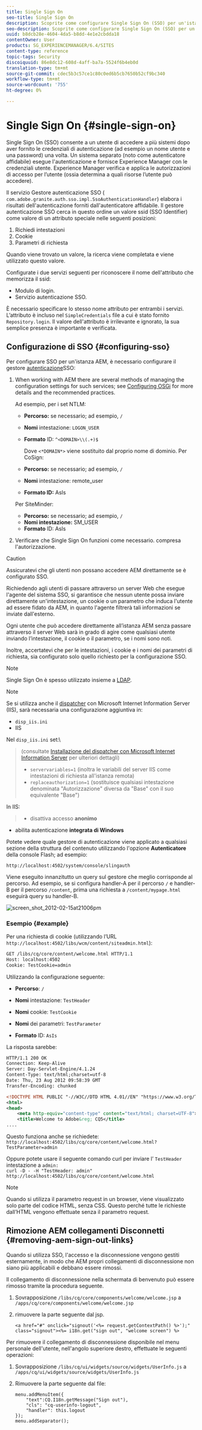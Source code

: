 ```yaml
---
title: Single Sign On
seo-title: Single Sign On
description: Scoprite come configurare Single Sign On (SSO) per un'istanza AEM.
seo-description: Scoprite come configurare Single Sign On (SSO) per un'istanza AEM.
uuid: b8dcb28e-4604-4da5-b8dd-4e1e2cbdda18
contentOwner: User
products: SG_EXPERIENCEMANAGER/6.4/SITES
content-type: reference
topic-tags: Security
discoiquuid: 86e8dc12-608d-4aff-ba7a-5524f6b4eb0d
translation-type: tm+mt
source-git-commit: cdec5b3c57ce1c80c0ed6b5cb7650b52cf9bc340
workflow-type: tm+mt
source-wordcount: '755'
ht-degree: 0%

---
```



# Single Sign On {#single-sign-on}

Single Sign On (SSO) consente a un utente di accedere a più sistemi dopo aver fornito le credenziali di autenticazione (ad esempio un nome utente e una password) una volta. Un sistema separato (noto come autenticatore affidabile) esegue l&#39;autenticazione e fornisce  Experience Manager con le credenziali utente.  Experience Manager verifica e applica le autorizzazioni di accesso per l’utente (ossia determina a quali risorse l’utente può accedere).

Il servizio Gestore autenticazione SSO ( `com.adobe.granite.auth.sso.impl.SsoAuthenticationHandler`) elabora i risultati dell&#39;autenticazione forniti dall&#39;autenticatore affidabile. Il gestore autenticazione SSO cerca in questo ordine un valore ssid (SSO Identifier) come valore di un attributo speciale nelle seguenti posizioni:

1. Richiedi intestazioni
1. Cookie
1. Parametri di richiesta

Quando viene trovato un valore, la ricerca viene completata e viene utilizzato questo valore.

Configurate i due servizi seguenti per riconoscere il nome dell&#39;attributo che memorizza il ssid:

* Modulo di login.
* Servizio autenticazione SSO.

È necessario specificare lo stesso nome attributo per entrambi i servizi. L’attributo è incluso nel `SimpleCredentials` file a cui è stato fornito `Repository.login`. Il valore dell&#39;attributo è irrilevante e ignorato, la sua semplice presenza è importante e verificata.

## Configurazione di SSO {#configuring-sso}

Per configurare SSO per un&#39;istanza AEM, è necessario configurare il gestore [autenticazione](/help/sites-deploying/osgi-configuration-settings.md#adobegranitessoauthenticationhandler)SSO:

1. When working with AEM there are several methods of managing the configuration settings for such services; see [Configuring OSGi](/help/sites-deploying/configuring-osgi.md) for more details and the recommended practices.

   Ad esempio, per i set NTLM:

   * **Percorso:** se necessario; ad esempio, `/`
   * **Nomi** intestazione: `LOGON_USER`
   * **Formato** ID: `^<DOMAIN>\\(.+)$`

      Dove `<*DOMAIN*>` viene sostituito dal proprio nome di dominio.
   Per CoSign:

   * **Percorso:** se necessario; ad esempio, `/`
   * **Nomi** intestazione: remote_user
   * **Formato ID:** AsIs

   Per SiteMinder:

   * **Percorso:** se necessario; ad esempio, `/`
   * **Nomi intestazione:** SM_USER
   * **Formato** ID: AsIs



1. Verificare che Single Sign On funzioni come necessario. compresa l&#39;autorizzazione.

>[!CAUTION]
>
>Assicuratevi che gli utenti non possano accedere AEM direttamente se è configurato SSO.
>
>Richiedendo agli utenti di passare attraverso un server Web che esegue l&#39;agente del sistema SSO, si garantisce che nessun utente possa inviare direttamente un&#39;intestazione, un cookie o un parametro che induca l&#39;utente ad essere fidato da AEM, in quanto l&#39;agente filtrerà tali informazioni se inviate dall&#39;esterno.
>
>Ogni utente che può accedere direttamente all’istanza AEM senza passare attraverso il server Web sarà in grado di agire come qualsiasi utente inviando l’intestazione, il cookie o il parametro, se i nomi sono noti.
>
>Inoltre, accertatevi che per le intestazioni, i cookie e i nomi dei parametri di richiesta, sia configurato solo quello richiesto per la configurazione SSO.


>[!NOTE]
>
>Single Sign On è spesso utilizzato insieme a [LDAP](/help/sites-administering/ldap-config.md).

>[!NOTE]
>
>Se si utilizza anche il [dispatcher](https://helpx.adobe.com/experience-manager/dispatcher/using/dispatcher.html) con Microsoft Internet Information Server (IIS), sarà necessaria una configurazione aggiuntiva in:
>
>* `disp_iis.ini`
>* IIS

>
>
Nel `disp_iis.ini` set:\
>(consultate [Installazione del dispatcher con Microsoft Internet Information Server](https://helpx.adobe.com/experience-manager/dispatcher/using/dispatcher-install.html#microsoft-internet-information-server) per ulteriori dettagli)
>
>* `servervariables=1` (inoltra le variabili del server IIS come intestazioni di richiesta all&#39;istanza remota)
>* `replaceauthorization=1` (sostituisce qualsiasi intestazione denominata &quot;Autorizzazione&quot; diversa da &quot;Base&quot; con il suo equivalente &quot;Base&quot;)

>
>
In IIS:
>
>* disattiva accesso **anonimo**
   >
   >
* abilita autenticazione **integrata di Windows**

>



Potete vedere quale gestore di autenticazione viene applicato a qualsiasi sezione della struttura del contenuto utilizzando l&#39;opzione **Autenticatore** della console Flash; ad esempio:

`http://localhost:4502/system/console/slingauth`

Viene eseguito innanzitutto un query sul gestore che meglio corrisponde al percorso. Ad esempio, se si configura handler-A per il percorso `/` e handler-B per il percorso `/content`, prima una richiesta a `/content/mypage.html` eseguirà query su handler-B.

![screen_shot_2012-02-15at21006pm](assets/screen_shot_2012-02-15at21006pm.png)

### Esempio {#example}

Per una richiesta di cookie (utilizzando l’URL `http://localhost:4502/libs/wcm/content/siteadmin.html`):

```xml
GET /libs/cq/core/content/welcome.html HTTP/1.1
Host: localhost:4502
Cookie: TestCookie=admin
```

Utilizzando la configurazione seguente:

* **Percorso**: `/`

* **Nomi** intestazione: `TestHeader`

* **Nomi** cookie: `TestCookie`

* **Nomi** dei parametri: `TestParameter`

* **Formato** ID: `AsIs`

La risposta sarebbe:

```xml
HTTP/1.1 200 OK
Connection: Keep-Alive
Server: Day-Servlet-Engine/4.1.24 
Content-Type: text/html;charset=utf-8
Date: Thu, 23 Aug 2012 09:58:39 GMT
Transfer-Encoding: chunked

<!DOCTYPE HTML PUBLIC "-//W3C//DTD HTML 4.01//EN" "https://www.w3.org/TR/html4/strict.dtd">
<html>
<head>
    <meta http-equiv="content-type" content="text/html; charset=UTF-8">
    <title>Welcome to Adobe&reg; CQ5</title>
....
```

Questo funziona anche se richiedete:\
`http://localhost:4502/libs/cq/core/content/welcome.html?TestParameter=admin`

Oppure potete usare il seguente comando curl per inviare l’ `TestHeader` intestazione a `admin:`\
`curl -D - -H "TestHeader: admin" http://localhost:4502/libs/cq/core/content/welcome.html`

>[!NOTE]
>
>Quando si utilizza il parametro request in un browser, viene visualizzato solo parte del codice HTML, senza CSS. Questo perché tutte le richieste dall’HTML vengono effettuate senza il parametro request.

## Rimozione AEM collegamenti Disconnetti {#removing-aem-sign-out-links}

Quando si utilizza SSO, l&#39;accesso e la disconnessione vengono gestiti esternamente, in modo che AEM propri collegamenti di disconnessione non siano più applicabili e debbano essere rimossi.

Il collegamento di disconnessione nella schermata di benvenuto può essere rimosso tramite la procedura seguente.

1. Sovrapposizione `/libs/cq/core/components/welcome/welcome.jsp` a `/apps/cq/core/components/welcome/welcome.jsp`
1. rimuovere la parte seguente dal jsp.

   `<a href="#" onclick="signout('<%= request.getContextPath() %>');" class="signout"><%= i18n.get("sign out", "welcome screen") %>`

Per rimuovere il collegamento di disconnessione disponibile nel menu personale dell&#39;utente, nell&#39;angolo superiore destro, effettuate le seguenti operazioni:

1. Sovrapposizione `/libs/cq/ui/widgets/source/widgets/UserInfo.js` a `/apps/cq/ui/widgets/source/widgets/UserInfo.js`

1. Rimuovere la parte seguente dal file:

   ```
   menu.addMenuItem({
       "text":CQ.I18n.getMessage("Sign out"),
       "cls": "cq-userinfo-logout",
       "handler": this.logout
   });
   menu.addSeparator();
   ```

